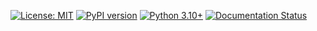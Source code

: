 [![License: MIT](https://img.shields.io/badge/License-MIT-yellow.svg)](https://opensource.org/licenses/MIT)
[![PyPI version](https://badge.fury.io/py/find-replace-cli.svg)](https://badge.fury.io/py/find-replace-cli)
[![Python 3.10+](https://img.shields.io/badge/python-3.10+-blue.svg)](https://www.python.org/downloads/)
[![Documentation Status](https://readthedocs.org/projects/find-and-replace/badge/?version=latest)](https://find-and-replace.readthedocs.io/en/latest/?badge=latest)
